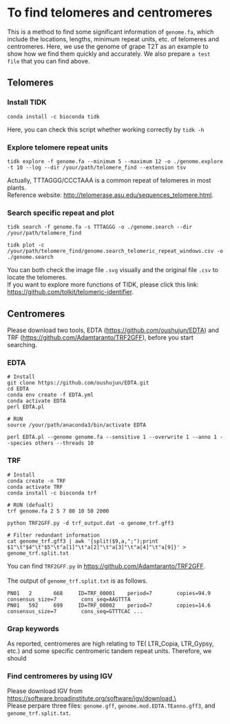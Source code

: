 # To find telomeres and centromeres
This is a method to find some significant information of `genome.fa`, which include the locations, lengths, minimum repeat units, etc. of telomeres and centromeres. Here, we use the genome of grape T2T as an example to show how we find them quickly and accurately. We also prepare `a test file` that you can find above. 

## Telomeres
### Install TIDK
```
conda install -c bioconda tidk
```
Here, you can check this script whether working correctly by `tidk -h`

### Explore telomere repeat units
```
tidk explore -f genome.fa --minimum 5 --maximum 12 -o ./genome.explore -t 10 --log --dir /your/path/telomere_find --extension tsv
```
Actually, TTTAGGG/CCCTAAA is a common repeat of telomeres in most plants. \
Reference website: http://telomerase.asu.edu/sequences_telomere.html.

### Search specific repeat and plot
```
tidk search -f genome.fa -s TTTAGGG -o ./genome.search --dir /your/path/telomere_find

tidk plot -c /your/path/telomere_find/genome.search_telomeric_repeat_windows.csv -o ./genome.search
```
You can both check the image file `.svg` visually and the original file `.csv` to locate the telomeres. \
If you want to explore more functions of TIDK, please click this link: https://github.com/tolkit/telomeric-identifier.

## Centromeres
Please download two tools, EDTA (https://github.com/oushujun/EDTA) and TRF (https://github.com/Adamtaranto/TRF2GFF), before you start searching.
### EDTA
```
# Install
git clone https://github.com/oushujun/EDTA.git
cd EDTA
conda env create -f EDTA.yml
conda activate EDTA
perl EDTA.pl

# RUN
source /your/path/anaconda3/bin/activate EDTA

perl EDTA.pl --genome genome.fa --sensitive 1 --overwrite 1 --anno 1 --species others --threads 10
```
### TRF
```
# Install
conda create -n TRF
conda activate TRF
conda install -c bioconda trf

# RUN (defualt)
trf genome.fa 2 5 7 80 10 50 2000

python TRF2GFF.py -d trf_output.dat -o genome_trf.gff3

# Filter redundant information
cat genome_trf.gff3 | awk '{split($9,a,";");print $1"\t"$4"\t"$5"\t"a[1]"\t"a[2]"\t"a[3]"\t"a[4]"\t"a[9]}' > genome_trf.split.txt
```
You can find `TRF2GFF.py` in https://github.com/Adamtaranto/TRF2GFF. \
\
The output of `genome_trf.split.txt` is as follows.
```
PN01   2       668     ID=TRF_00001    period=7        copies=94.9     consensus_size=7        cons_seq=AAGTTTA
PN01   592     699     ID=TRF_00002    period=7        copies=14.6     consensus_size=7        cons_seq=GTTTCAC ...
```
### Grap keywords
As reported, centromeres are high relating to TE( LTR_Copia, LTR_Gypsy, etc.) and some specific centromeric tandem repeat units. Therefore, we should 


### Find centromeres by using IGV
Please download IGV from https://software.broadinstitute.org/software/igv/download.\
\
Please perpare three files: `genome.gff`, `genome.mod.EDTA.TEanno.gff3`, and `genome_trf.split.txt`.

